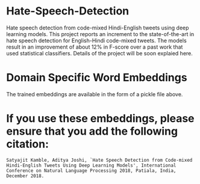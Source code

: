 # Hate-Speech-Detection
Hate speech detection from code-mixed Hindi-English tweets using deep learning models. This project reports an increment to the state-of-the-art in hate speech detection for English-Hindi code-mixed tweets. The models result in an improvement of about 12% in F-score over a past work that used statistical classifiers. Details of the project will be soon explaied here.

# Domain Specific Word Embeddings
The trained embeddings are available in the form of a pickle file above.

# If you use these embeddings, please ensure that you add the following citation:
```
Satyajit Kamble, Aditya Joshi, `Hate Speech Detection from Code-mixed Hindi-English Tweets Using Deep Learning Models', International Conference on Natural Language Processing 2018, Patiala, India, December 2018.
```

 